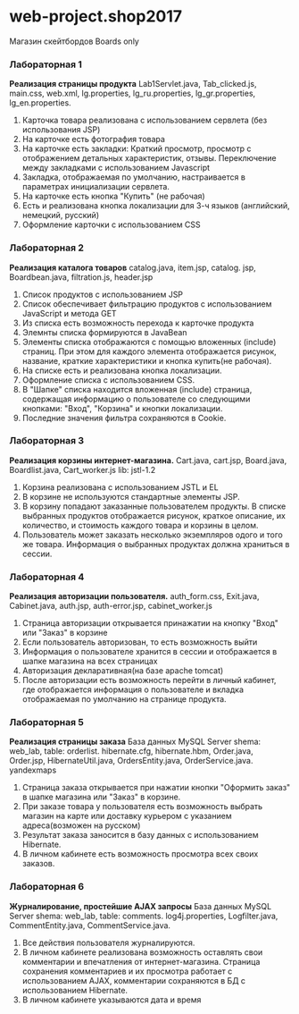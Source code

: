 # web-project.shop2017
Магазин скейтбордов Boards only

### Лабораторная 1
**Реализация страницы продукта**
Lab1Servlet.java, Tab_clicked.js, main.css, web.xml, lg.properties, lg_ru.properties, lg_gr.properties, lg_en.properties.
1. Карточка товара реализована с использованием сервлета (без использования JSP)
2. На карточке есть фотография товара
3. На карточке есть закладки: Краткий просмотр, просмотр с отображением детальных характеристик, отзывы. Переключение между закладками с использованием Javascript
4. Закладка, отображаемая по умолчанию, настраивается в параметрах инициализации сервлета.
5. На карточке есть кнопка "Купить" (не рабочая)
6. Есть и реализована кнопка локализации для 3-ч языков (английский, немецкий, русский)
7. Оформление карточки с использованием CSS

### Лабораторная 2
**Реализация каталога товаров**
catalog.java, item.jsp, catalog. jsp, Boardbean.java, filtration.js, header.jsp
1. Список продуктов с использованием JSP
2. Список обеспечивает фильтрацию продуктов с использованием JavaScript и метода GET
3. Из списка есть возможность перехода к карточке продукта
4. Элемнты списка формируются в JavaBean
5. Элементы списка отображаются с помощью вложенных (include) страниц. При этом для каждого элемента отображается рисунок, название, краткие характеристики и кнопка купить(не рабочая).
6. На списке есть и реализована кнопка локализации.
7. Оформление списка с использованием CSS.
8. В "Шапке" списка находится вложенная (include) страница, содержащая информацию о пользователе со следующими кнопками: "Вход", "Корзина" и кнопки локализации.
9. Последние значения фильтра сохраняются в Cookie.

### Лабораторная 3
**Реализация корзины интернет-магазина.**
Cart.java, cart.jsp, Board.java, Boardlist.java, Cart_worker.js
lib: jstl-1.2
1. Корзина реализована с использованием JSTL и EL
2. В корзине не используются стандартные элементы JSP.
3. В корзину попадают заказанные пользователем продукты. В списке выбранных продуктов отображается рисунок, краткое описание, их количество, и стоимость каждого товара и корзины в целом.
4. Пользователь может заказать несколько экземпляров одого и того же товара. Информация о выбранных продуктах должна храниться в сессии.

### Лабораторная 4
**Реализация авторизации пользователя.**
auth_form.css, Exit.java, Cabinet.java, auth.jsp, auth-error.jsp, cabinet_worker.js
1. Страница авторизации открывается принажатии на кнопку "Вход" или "Заказ" в корзине
2. Если пользователь авторизован, то есть возможность выйти
3. Информация о пользователе хранится в сессии и отображается в шапке магазина на всех страницах
4. Авторизация декларативная(на базе apache tomcat)
5. После авторизации есть возможность перейти в личный кабинет, где отображается информация о пользователе и вкладка отображаемая по умолчанию на странице продукта.

### Лабораторная 5
**Реализация страницы заказа**
База данных MySQL Server shema: web_lab, table: orderlist.
hibernate.cfg, hibernate.hbm, Order.java, Order.jsp, HibernateUtil.java, OrdersEntity.java, OrderService.java.
yandexmaps
1. Страница заказа открывается при нажатии кнопки "Оформить заказ" в шапке магазина или "Заказ" в корзине.
2. При заказе товара у пользователя есть возможность выбрать магазин на карте или доставку курьером с указанием адреса(возможен на русском)
3. Результат заказа заносится в базу данных с использованием Hibernate. 
4. В личном кабинете есть возможность просмотра всех своих заказов.
### Лабораторная 6
**Журналирование, простейшие AJAX запросы**
База данных MySQL Server shema: web_lab, table: comments.
log4j.properties, Logfilter.java, CommentEntity.java, CommentService.java.
1. Все действия пользователя журналируются.
2. В личном кабинете реализована возможность оставлять свои комментарии и впечатления от интернет-магазина. Страница сохранения комментариев и их просмотра работает с использованием AJAX, комментарии сохраняются в БД с использованием Hibernate. 
3. В личном кабинете указываются дата и время
